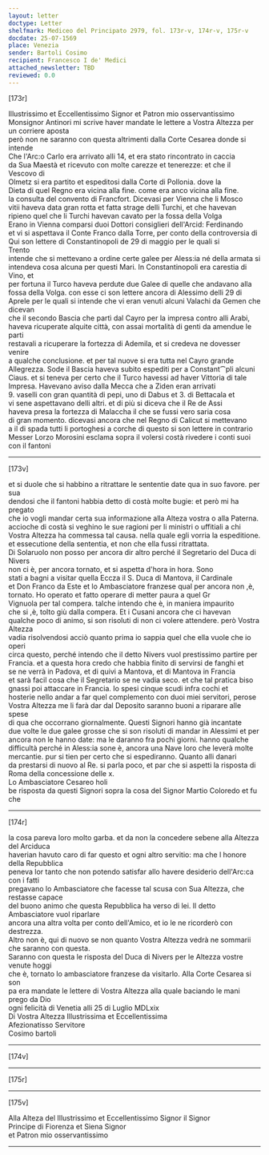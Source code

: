 ```yaml
---
layout: letter
doctype: Letter
shelfmark: Mediceo del Principato 2979, fol. 173r-v, 174r-v, 175r-v
docdate: 25-07-1569
place: Venezia
sender: Bartoli Cosimo
recipient: Francesco I de' Medici
attached_newsletter: TBD
reviewed: 0.0
---
```


[173r]  
  
  
Illustrissimo et Eccellentissimo Signor et Patron mio osservantissimo  
Monsignor Antinori mi scrive haver mandate le lettere a Vostra Altezza per un corriere aposta  
però non ne saranno con questa altrimenti dalla Corte Cesarea donde si intende  
Che l'Arc:o Carlo era arrivato alli 14, et era stato rincontrato in caccia  
da Sua Maestà et ricevuto con molte carezze et tenerezze: et che il Vescovo di  
Olmetz si era partito et espeditosi dalla Corte di Pollonia. dove la  
Dieta di quel Regno era vicina alla fine. come era anco vicina alla fine.  
la consulta del convento di Francfort. Dicevasi per Vienna che li Mosco  
vitii haveva data gran rotta et fatta strage delli Turchi, et che havevan  
ripieno quel che li Turchi havevan cavato per la fossa della Volga  
Erano in Vienna comparsi duoi Dottori consiglieri dell'Arcid: Ferdinando  
et vi si aspettava il Conte Franco dalla Torre, per conto della controversia di  
Qui son lettere di Constantinopoli de 29 di maggio per le quali si  
Trento  
intende che si mettevano a ordine certe galee per Aless:ia né della armata si  
intendeva cosa alcuna per questi Mari. In Constantinopoli era carestia di Vino, et  
per fortuna il Turco haveva perdute due Galee di quelle che andavano alla  
fossa della Volga. con esse ci son lettere ancora di Alessimo delli 29 di  
Aprele per le quali si intende che vi eran venuti alcuni Valachi da Gemen che dicevan  
che il secondo Bascia che partì dal Cayro per la impresa contro alli Arabi,  
haveva ricuperate alquite città, con assai mortalità di genti da amendue le parti  
restavali a ricuperare la fortezza di Ademila, et si credeva ne dovesser venire  
a qualche conclusione. et per tal nuove si era tutta nel Cayro grande  
Allegrezza. Sode il Bascia haveva subito espediti per a Constant⁀pli alcuni  
Ciaus. et si teneva per certo che il Turco havessi ad haver Vittoria di tale  
Impresa. Havevano aviso dalla Mecca che a Ziden eran arrivati  
9. vaselli con gran quantità di pepi, uno di Dabus et 3. di Bettacala et  
vi sene aspettavano delli altri. et di più si diceva che il Re de Assi  
haveva presa la fortezza di Malaccha il che se fussi vero saria cosa  
di gran momento. dicevasi ancora che nel Regno di Calicut si mettevano  
a il di spada tutti li portoghesi a corche di questo si son lettere in contrario  
Messer Lorzo Morosini esclama sopra il volersi costà rivedere i conti suoi con il fantoni  
  
---  

[173v]  
  
  
et si duole che si habbino a ritrattare le sententie date qua in suo favore. per sua  
dendosi che il fantoni habbia detto di costà molte bugie: et però mi ha pregato  
che io vogli mandar certa sua informazione alla Alteza vostra o alla Paterna.  
accioche di costà si veghino le sue ragioni per li ministri o uffitiali a chi  
Vostra Altezza ha commessa tal causa. nella quale egli vorria la espeditione.  
et essecutione della sententia, et non che ella fussi ritrattata.  
Di Solaruolo non posso per ancora dir altro perché il Segretario del Duca di Nivers  
non ci è, per ancora tornato, et si aspetta d'hora in hora. Sono  
stati a bagni a visitar quella Eccza il S. Duca di Mantova, il Cardinale  
et Don Franco da Este et lo Ambasciatore franzese qual per ancora non ,è,  
tornato. Ho operato et fatto operare di metter paura a quel Gr  
Vignuola per tal compera. talche intendo che è, in maniera impaurito  
che si ,è, tolto giù dalla compera. Et i Cusani ancora che ci havevan  
qualche poco di animo, si son risoluti di non ci volere attendere. però Vostra Altezza  
vadia risolvendosi acciò quanto prima io sappia quel che ella vuole che io operi  
circa questo, perché intendo che il detto Nivers vuol prestissimo partire per  
Francia. et a questa hora credo che habbia finito di servirsi de fanghi et  
se ne verrà in Padova, et di quivi a Mantova, et di Mantova in Francia  
et sarà facil cosa che il Segretario se ne vadia seco. et che tal pratica biso  
gnassi poi attaccare in Francia. Io spesi cinque scudi infra cochi et  
hosterie nello andar a far quel complemento con duoi miei servitori, perose  
Vostra Altezza me li farà dar dal Deposito saranno buoni a riparare alle spese  
di qua che occorrano giornalmente. Questi Signori hanno già incantate  
due volte le due galee grosse che si son risoluti di mandar in Alessimi et per  
ancora non le hanno date: ma le daranno fra pochi giorni. hanno qualche  
difficultà perché in Aless:ia sone è, ancora una Nave loro che leverà molte  
mercantie. pur si tien per certo che si espediranno. Quanto alli danari  
da prestarsi di nuovo al Re. si parla poco, et par che si aspetti la risposta di  
Roma della concessione delle x.  
Lo Ambasciatore Cesareo holi  
be risposta da questi Signori sopra la cosa del Signor Martio Coloredo et fu che  
  
---  

[174r]  
  
  
la cosa pareva loro molto garba. et da non la concedere sebene alla Altezza del Arciduca  
haverian havuto caro di far questo et ogni altro servitio: ma che l honore della Repubblica  
peneva lor tanto che non potendo satisfar allo havere desiderio dell'Arc:ca con i fatti  
pregavano lo Ambasciatore che facesse tal scusa con Sua Altezza, che restasse capace  
del buono animo che questa Repubblica ha verso di lei. Il detto Ambasciatore vuol riparlare  
ancora una altra volta per conto dell'Amico, et io le ne ricorderò con destrezza.  
Altro non è, qui di nuovo se non quanto Vostra Altezza vedrà ne sommarii che saranno con questa.  
Saranno con questa le risposta del Duca di Nivers per le Altezza vostre venute hoggi  
che è, tornato lo ambasciatore franzese da visitarlo. Alla Corte Cesarea si son  
pa era mandate le lettere di Vostra Altezza alla quale baciando le mani prego da Dio  
ogni felicità di Venetia alli 25 di Luglio MDLxix  
Di Vostra Altezza Illustrissima et Eccellentissima  
Afezionatisso Servitore  
Cosimo bartoli  
  
---  

[174v]  
  
  
  
---  

[175r]  
  
  
  
---  

[175v]  
  
  
Alla Alteza del Illustrissimo et Eccellentissimo Signor il Signor  
Principe di Fiorenza et Siena Signor  
et Patron mio osservantissimo  
  
---  

